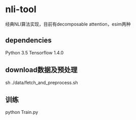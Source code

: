 # nli-tool
经典NLI算法实现，目前有decomposable attention，esim两种

## dependencies
Python 3.5
Tensorflow 1.4.0

## download数据及预处理
sh ./data/fetch_and_preprocess.sh

## 训练
python Train.py
